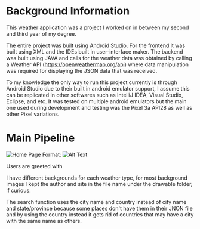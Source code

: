 # Background Information
This weather application was a project I worked on in between my second and third year of my degree. 

The entire project was built using Android Studio. For the frontend it was built using XML and the IDEs built in user-interface maker. The backend was built using JAVA and calls for the weather data was obtained by calling a Weather API (https://openweathermap.org/api) where data manipulation was required for displaying the JSON data that was received.

To my knowledge the only way to run this project currently is through Android Studio due to their built in android emulator support, I assume this can be replicated in other softwares such as IntelliJ IDEA, Visual Studio, Eclipse, and etc. It was tested on multiple android emulators but the main one used during development and testing was the Pixel 3a API28 as well as other Pixel variations.


# Main Pipeline
![Home Page](/images/logo.png)
Format: ![Alt Text](url)


Users are greeted with 

I have different backgrounds for each weather type, for most background images I kept the author and site in the file name under the drawable folder, if curious.

The search function uses the city name and country instead of city name and state/province because some places don't have them in their JNON file and by using the country instead it gets rid of countries that may have a city with the same name as others.




